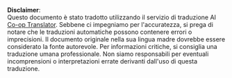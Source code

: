 <!--
CO_OP_TRANSLATOR_METADATA:
{
  "original_hash": "2b4c36be7d66b32e4fac47761718b4a9",
  "translation_date": "2025-05-19T16:33:03+00:00",
  "source_file": "05-advanced-prompts/README.md",
  "language_code": "it"
}
-->


**Disclaimer**:  
Questo documento è stato tradotto utilizzando il servizio di traduzione AI [Co-op Translator](https://github.com/Azure/co-op-translator). Sebbene ci impegniamo per l'accuratezza, si prega di notare che le traduzioni automatiche possono contenere errori o imprecisioni. Il documento originale nella sua lingua madre dovrebbe essere considerato la fonte autorevole. Per informazioni critiche, si consiglia una traduzione umana professionale. Non siamo responsabili per eventuali incomprensioni o interpretazioni errate derivanti dall'uso di questa traduzione.